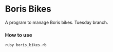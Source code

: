# Boris Bikes #
A program to manage Boris bikes. Tuesday branch.

### How to use ###
```shell
ruby boris_bikes.rb
```
